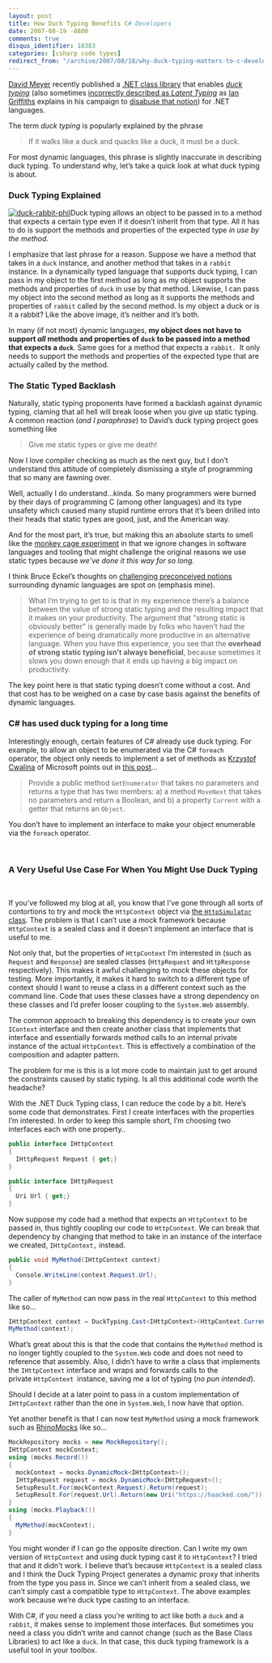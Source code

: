 ```yaml
---
layout: post
title: How Duck Typing Benefits C# Developers
date: 2007-08-19 -0800
comments: true
disqus_identifier: 18383
categories: [csharp code types]
redirect_from: "/archive/2007/08/18/why-duck-typing-matters-to-c-developers.aspx/"
---
```


[David
Meyer](http://www.deftflux.net/blog/ "David Meyer’s Blog - deft flux")
recently published a [.NET class
library](http://www.deftflux.net/blog/page/Duck-Typing-Project.aspx "Duck Typing Project")
that enables *[duck
typing](http://en.wikipedia.org/wiki/Duck_typing "Duck typing on Wikipedia")*
(also sometimes [incorrectly described as *Latent
Typing*](http://www.mindview.net/WebLog/log-0051 "Latent Typing") as
[Ian
Griffiths](http://www.interact-sw.co.uk/iangblog/ "Ian Griffith's Blog")
explains in his campaign to [disabuse that
notion](http://www.interact-sw.co.uk/iangblog/2005/01/06/notlatent "Not Latent"))
for .NET languages.

The term *duck typing* is popularly explained by the phrase

> If it walks like a duck and quacks like a duck, it must be a duck.

For most dynamic languages, this phrase is slightly inaccurate in
describing duck typing. To understand why, let’s take a quick look at
what duck typing is about.

### Duck Typing Explained

[![duck-rabbit-phil](https://haacked.com/images/haacked_com/WindowsLiveWriter/WhyDuckTypingMattersInC_919F/duckrabbitphil_thumb.png)](https://haacked.com/images/haacked_com/WindowsLiveWriter/WhyDuckTypingMattersInC_919F/duckrabbitphil.png "Rabbit or Duck?")Duck
typing allows an object to be passed in to a method that expects a
certain type even if it doesn’t inherit from that type. All it has to do
is support the methods and properties of the expected type *in use by
the method*.

I emphasize that last phrase for a reason. Suppose we have a method that
takes in a `duck` instance, and another method that takes in a `rabbit`
instance. In a dynamically typed language that supports duck typing, I
can pass in my object to the first method as long as my object supports
the methods and properties of `duck` in use by that method. Likewise, I
can pass my object into the second method as long as it supports the
methods and properties of `rabbit` called by the second method. Is my
object a duck or is it a rabbit? Like the above image, it’s neither and
it’s both.

In many (if not most) dynamic languages, **my object does not have to
support *all* methods and properties of `duck` to be passed into a
method that expects a `duck`**. Same goes for a method that expects
a `rabbit. `It only needs to support the methods and properties of the
expected type that are actually called by the method.

### The Static Typed Backlash

Naturally, static typing proponents have formed a backlash against
dynamic typing, claming that all hell will break loose when you give up
static typing. A common reaction (*and I paraphrase*) to David’s duck
typing project goes something like

> Give me static types or give me death!

Now I love compiler checking as much as the next guy, but I don’t
understand this attitude of completely dismissing a style of programming
that so many are fawning over.

Well, actually I do understand...kinda. So many programmers were burned
by their days of programming C (among other languages) and its type
unsafety which caused many stupid runtime errors that it’s been drilled
into their heads that static types are good, just, and the American way.

And for the most part, it’s true, but making this an absolute starts to
smell like the [monkey cage
experiment](http://www.safetycenter.navy.mil/Articles/a-m/monkeys.htm "Monkey Cage Experiment") in
that we ignore changes in software languages and tooling that might
challenge the original reasons we use static types because *we’ve done
it this way for so long*.

I think Bruce Eckel’s thoughts on [challenging preconceived
notions](http://www.mindview.net/WebLog/log-0053 "I’m over it - analysis of latent typing")
surrounding dynamic languages are spot on (emphasis mine).

> What I’m trying to get to is that in my experience there’s a balance
> between the value of strong static typing and the resulting impact
> that it makes on your productivity. The argument that "strong static
> is obviously better" is generally made by folks who haven’t had the
> experience of being dramatically more productive in an alternative
> language. When you have this experience, you see that the **overhead
> of strong static typing isn’t always beneficial**, because sometimes
> it slows you down enough that it ends up having a big impact on
> productivity.

The key point here is that static typing doesn’t come without a cost.
And that cost has to be weighed on a case by case basis against the
benefits of dynamic languages.

### C\# has used duck typing for a long time

Interestingly enough, certain features of C\# already use duck typing.
For example, to allow an object to be enumerated via the C\# `foreach`
operator, the object only needs to implement a set of methods as
[Krzystof
Cwalina](http://blogs.msdn.com/kcwalina/ "Designing Reusable Frameworks")
of Microsoft points out in [this
post](http://blogs.msdn.com/kcwalina/archive/2007/07/18/DuckNotation.aspx "Duck Notation")...

> Provide a public method `GetEnumerator` that takes no parameters and
> returns a type that has two members: a) a method `MoveNext` that takes
> no parameters and return a Boolean, and b) a property `Current` with a
> getter that returns an `Object`.

You don’t have to implement an interface to make your object enumerable
via the `foreach` operator.

 

### A Very Useful Use Case For When You Might Use Duck Typing

 

If you’ve followed my blog at all, you know that I’ve gone through all
sorts of contortions to try and mock the `HttpContext` object via [the
`HttpSimulator`
class](https://haacked.com/archive/2007/06/19/unit-tests-web-code-without-a-web-server-using-httpsimulator.aspx "Unit Test Web Code").
The problem is that I can’t use a mock framework because `HttpContext`
is a sealed class and it doesn’t implement an interface that is useful
to me.

Not only that, but the properties of `HttpContext` I’m interested in
(such as `Request` and `Response`) are sealed classes (`HttpRequest` and
`HttpResponse` respectively). This makes it awful challenging to mock
these objects for testing. More importantly, it makes it hard to switch
to a different type of context should I want to reuse a class in a
different context such as the command line. Code that uses these classes
have a strong dependency on these classes and I’d prefer looser coupling
to the `System.Web` assembly.

The common approach to breaking this dependency is to create your own
`IContext` interface and then create another class that implements that
interface and essentially forwards method calls to an internal private
instance of the actual `HttpContext`. This is effectively a combination
of the composition and adapter pattern.

The problem for me is this is a lot more code to maintain just to get
around the constraints caused by static typing. Is all this additional
code worth the headache?

With the .NET Duck Typing class, I can reduce the code by a bit. Here’s
some code that demonstrates. First I create interfaces with the
properties I’m interested. In order to keep this sample short, I’m
choosing two interfaces each with one property..

```csharp
public interface IHttpContext
{
  IHttpRequest Request { get;}
}

public interface IHttpRequest
{
  Uri Url { get;}
}
```

Now suppose my code had a method that expects an `HttpContext` to be
passed in, thus tightly coupling our code to `HttpContext`. We can break
that dependency by changing that method to take in an instance of the
interface we created, `IHttpContext,` instead.

```csharp
public void MyMethod(IHttpContext context)
{
  Console.WriteLine(context.Request.Url);
}
```

The caller of `MyMethod` can now pass in the real `HttpContext` to this
method like so...

```csharp
IHttpContext context = DuckTyping.Cast<IHttpContext>(HttpContext.Current);
MyMethod(context);
```

What’s great about this is that the code that contains the `MyMethod`
method is no longer tightly coupled to the `System.Web` code and does
not need to reference that assembly. Also, I didn’t have to write a
class that implements the `IHttpContext` interface and wraps and
forwards calls to the private `HttpContext `instance, saving me a lot of
typing (*no pun intended*).

Should I decide at a later point to pass in a custom implementation of
`IHttpContext` rather than the one in `System.Web`, I now have that
option.

Yet another benefit is that I can now test `MyMethod` using a mock
framework such as
[RhinoMocks](http://www.ayende.com/projects/rhino-mocks.aspx "A dynamic mock object framework") like
so...

```csharp
MockRepository mocks = new MockRepository();
IHttpContext mockContext;
using (mocks.Record())
{
  mockContext = mocks.DynamicMock<IHttpContext>();
  IHttpRequest request = mocks.DynamicMock<IHttpRequest>();
  SetupResult.For(mockContext.Request).Return(request);
  SetupResult.For(request.Url).Return(new Uri("https://haacked.com/"));
}
using (mocks.Playback())
{
  MyMethod(mockContext);
}
```

You might wonder if I can go the opposite direction. Can I write my own
version of `HttpContext` and using duck typing cast it to `HttpContext`?
I tried that and it didn’t work. I believe that’s because `HttpContext`
is a sealed class and I think the Duck Typing Project generates a
dynamic proxy that inherits from the type you pass in. Since we can’t
inherit from a sealed class, we can’t simply cast a compatible type to
`HttpContext`. The above examples work because we’re duck type casting
to an interface.

With C\#, if you need a class you’re writing to act like both a `duck`
and a `rabbit`, it makes sense to implement those interfaces. But
sometimes you need a class you didn’t write and cannot change (such as
the Base Class Libraries) to act like a `duck`. In that case, this duck
typing framework is a useful tool in your toolbox.
